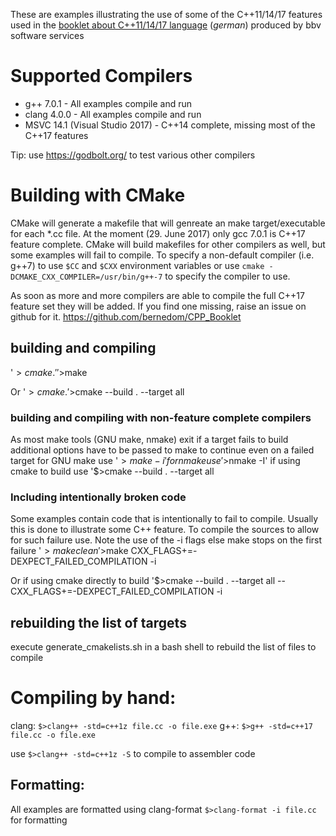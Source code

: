 These are examples illustrating the use of some of the C++11/14/17 features used in the [booklet about C++11/14/17 language](https://www.bbv.ch/de/index.php/?option=com_content&view=article&id=186&Itemid=361#c-11-14-sprach-und-standard-library-erweiterungen) (*german*) produced by bbv software services

# Supported Compilers

 * g++ 7.0.1 - All examples compile and run
 * clang 4.0.0 - All examples compile and run
 * MSVC 14.1 (Visual Studio 2017) - C++14 complete, missing most of the C++17 features 
 

Tip: use  https://godbolt.org/ to test various other compilers


# Building with CMake
CMake will generate a makefile that will genreate an make target/executable for each *.cc file. At the moment (29. June 2017) only gcc 7.0.1 is C++17 feature complete. CMake will build makefiles for other compilers as well, but some examples will fail to compile.
To specify a non-default compiler (i.e. g++7) to use  `$CC` and `$CXX` environment variables or use `cmake -DCMAKE_CXX_COMPILER=/usr/bin/g++-7` to specify the compiler to use.

As soon as more and more compilers are able to compile the full C++17 feature set they will be added.
If you find one missing, raise an issue on github for it. https://github.com/bernedom/CPP_Booklet

## building and compiling
'$>cmake .'
'$>make

Or 
'$>cmake .
'$>cmake --build . --target all 

### building and compiling with non-feature complete compilers
As most make tools (GNU make, nmake) exit if a target fails to build additional options have to be passed to make to continue even on a failed target
for GNU make use '$>make -i' for nmake use '$>nmake -I' if using cmake to build use '$>cmake --build . --target all 

### Including intentionally broken code
Some examples contain code that is intentionally to fail to compile. Usually this is done to illustrate some C++ feature. To compile the sources to allow for such failure use. Note the use of the -i flags else make stops on the first failure
'$>make clean
'$>make CXX_FLAGS+=-DEXPECT_FAILED_COMPILATION -i

Or if using cmake directly to build
'$>cmake --build . --target all -- CXX_FLAGS+=-DEXPECT_FAILED_COMPILATION -i 

## rebuilding the list of targets 
execute generate_cmakelists.sh in a bash shell to rebuild the list of files to compile 

# Compiling by hand:
clang: `$>clang++ -std=c++1z file.cc -o file.exe`
g++: `$>g++ -std=c++17 file.cc -o file.exe`

use `$>clang++ -std=c++1z -S` to compile to assembler code

## Formatting:
All examples are formatted using clang-format
`$>clang-format -i file.cc` for formatting


